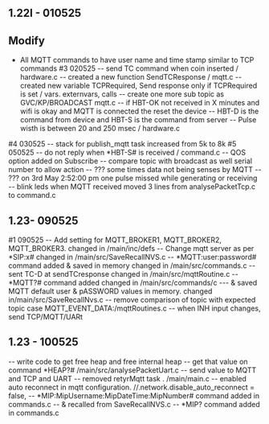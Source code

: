 ## 1.22I - 010525
## Modify
- All MQTT commands to have user name and time stamp similar to TCP commands
#3 020525
-- send TC command when coin inserted / hardware.c
-- created a new function SendTCResponse / mqtt.c
-- created new variable TCPRequired, Send response only if TCPRequired is set / vars. externvars, calls
-- create one more sub topic as GVC/KP/BROADCAST mqtt.c
-- if HBT-OK not received in X minutes and wifi is okay and MQTT is connected the reset the device
-- HBT-D is the command from device and HBT-S is the command from server
-- Pulse wisth is between 20 and 250 msec / hardware.c

#4 030525
-- stack for publish_mqtt task increased from 5k to 8k
#5 050525
-- do not reply when *HBT-S# is received / command.c
-- QOS option added on Subscribe
-- compare topic with broadcast as well serial number to allow action
-- ??? some times data not being senses by MQTT
-- ??? on 3rd May 2:52:00 pm one pulse missed while generating or receiving
-- blink leds when MQTT received moved 3 lines from analysePacketTcp.c to command.c

## 1.23- 090525
#1 090525
-- Add setting for MQTT_BROKER1, MQTT_BROKER2, MQTT_BROKER3. changed in /main/inc/defs
-- Change mqtt server as per *SIP:x# changed in /main/src/SaveRecallNVS.c
-- *MQTT:user:password# command added & saved in memory  changed in /main/src/commands.c
-- sent TC-D at sendTCresponse  changed in /main/src/mqttRoutine.c
-- *MQTT?# command added changed in /main/src/commands/c
--- & saved MQTT default user & pASSWORD values in memory. changed in/main/src/SaveRecallNvs.c
-- remove comparison of topic with expected topic  case MQTT_EVENT_DATA:/mqttRoutines.c
-- when INH input changes, send TCP/MQTT/UARt

## 1.23 - 100525
-- write code to get free heap and free internal heap
-- get that value on command *HEAP?# /main/src/analysePacketUart.c
-- send value to MQTT and TCP and UART 
-- removed retyrMqtt task . /main/main.c
-- enabled auto reconnect in mqtt configuration. //.network.disable_auto_reconnect = false,
-- *MIP:MipUsername:MipDateTime:MipNumber# command added in commands.c
-- & recalled from SaveRecallNVS.c
-- *MIP? command added in commands.c




